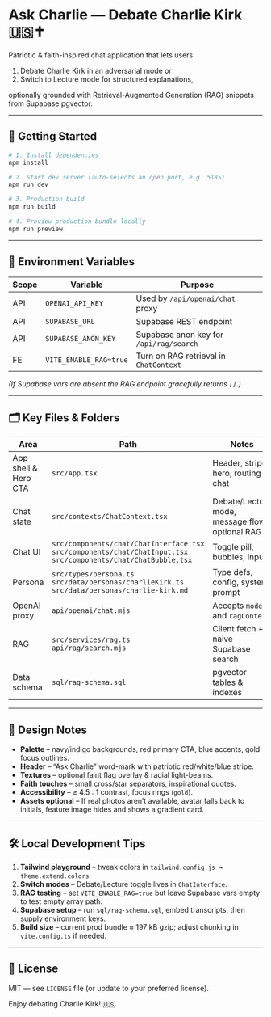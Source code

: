 # Ask Charlie — Debate Charlie Kirk 🇺🇸✝️

Patriotic & faith-inspired chat application that lets users  
1. Debate Charlie Kirk in an adversarial mode or  
2. Switch to Lecture mode for structured explanations,  

optionally grounded with Retrieval-Augmented Generation (RAG) snippets from Supabase pgvector.

---

## 🚀 Getting Started

```bash
# 1. Install dependencies
npm install

# 2. Start dev server (auto-selects an open port, e.g. 5185)
npm run dev

# 3. Production build
npm run build

# 4. Preview production bundle locally
npm run preview
```

---

## 🔑 Environment Variables

| Scope | Variable | Purpose |
|-------|----------|---------|
| API   | `OPENAI_API_KEY`        | Used by `/api/openai/chat` proxy |
| API   | `SUPABASE_URL`          | Supabase REST endpoint |
| API   | `SUPABASE_ANON_KEY`     | Supabase anon key for `/api/rag/search` |
| FE    | `VITE_ENABLE_RAG=true`  | Turn on RAG retrieval in `ChatContext` |

_(If Supabase vars are absent the RAG endpoint gracefully returns `[]`.)_

---

## 🗂️ Key Files & Folders

| Area | Path | Notes |
|------|------|-------|
| App shell & Hero CTA | `src/App.tsx` | Header, stripe, hero, routing to chat |
| Chat state | `src/contexts/ChatContext.tsx` | Debate/Lecture mode, message flow, optional RAG |
| Chat UI | `src/components/chat/ChatInterface.tsx`<br>`src/components/chat/ChatInput.tsx`<br>`src/components/chat/ChatBubble.tsx` | Toggle pill, bubbles, input |
| Persona | `src/types/persona.ts`<br>`src/data/personas/charlieKirk.ts`<br>`src/data/personas/charlie-kirk.md` | Type defs, config, system prompt |
| OpenAI proxy | `api/openai/chat.mjs` | Accepts `mode` and `ragContext` |
| RAG | `src/services/rag.ts`<br>`api/rag/search.mjs` | Client fetch + naive Supabase search |
| Data schema | `sql/rag-schema.sql` | pgvector tables & indexes |

---

## 🎨 Design Notes

* **Palette** – navy/indigo backgrounds, red primary CTA, blue accents, gold focus outlines.  
* **Header** – “Ask Charlie” word-mark with patriotic red/white/blue stripe.  
* **Textures** – optional faint flag overlay & radial light-beams.  
* **Faith touches** – small cross/star separators, inspirational quotes.  
* **Accessibility** – ≥ 4.5 : 1 contrast, focus rings (`gold`).  
* **Assets optional** – If real photos aren’t available, avatar falls back to initials, feature image hides and shows a gradient card.

---

## 🛠 Local Development Tips

1. **Tailwind playground** – tweak colors in `tailwind.config.js → theme.extend.colors`.  
2. **Switch modes** – Debate/Lecture toggle lives in `ChatInterface`.  
3. **RAG testing** – set `VITE_ENABLE_RAG=true` but leave Supabase vars empty to test empty array path.  
4. **Supabase setup** – run `sql/rag-schema.sql`, embed transcripts, then supply environment keys.  
5. **Build size** – current prod bundle ≈ 197 kB gzip; adjust chunking in `vite.config.ts` if needed.

---

## 📜 License

MIT — see `LICENSE` file (or update to your preferred license).

Enjoy debating Charlie Kirk! 🇺🇸
